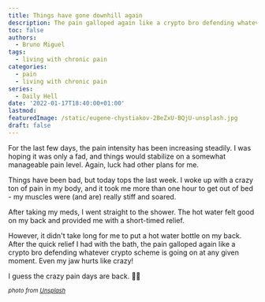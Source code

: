 ```yaml
---
title: Things have gone downhill again
description: The pain galloped again like a crypto bro defending whatever crypto scheme is going on at any given moment
toc: false
authors:
  - Bruno Miguel
tags:
  - living with chronic pain
categories:
  - pain
  - living with chronic pain
series:
  - Daily Hell
date: '2022-01-17T18:40:00+01:00'
lastmod:
featuredImage: /static/eugene-chystiakov-2BeZxU-BQjU-unsplash.jpg
draft: false
---
```


For the last few days, the pain intensity has been increasing steadily. I was hoping it was only a fad, and things would stabilize on a somewhat manageable pain level. Again, luck had other plans for me.

Things have been bad, but today tops the last week. I woke up with a crazy ton of pain in my body, and it took me more than one hour to get out of bed - my muscles were (and are) really stiff and soared.

After taking my meds, I went straight to the shower. The hot water felt good on my back and provided me with a short-timed relief.

However, it didn't take long for me to put a hot water bottle on my back. After the quick relief I had with the bath, the pain galloped again like a crypto bro defending whatever crypto scheme is going on at any given moment. Even my jaw hurts like crazy!

I guess the crazy pain days are back. 🤷‍♂️

<small>_photo from [Unsplash](https://unsplash.com/photos/2BeZxU-BQjU)_</small>
